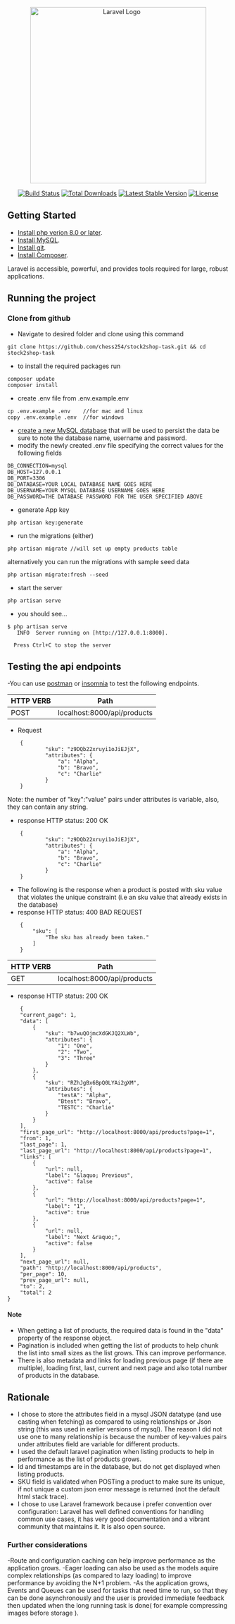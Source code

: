 <p align="center"><a href="https://laravel.com" target="_blank"><img src="https://raw.githubusercontent.com/laravel/art/master/logo-lockup/5%20SVG/2%20CMYK/1%20Full%20Color/laravel-logolockup-cmyk-red.svg" width="400" alt="Laravel Logo"></a></p>

<p align="center">
<a href="https://travis-ci.org/laravel/framework"><img src="https://travis-ci.org/laravel/framework.svg" alt="Build Status"></a>
<a href="https://packagist.org/packages/laravel/framework"><img src="https://img.shields.io/packagist/dt/laravel/framework" alt="Total Downloads"></a>
<a href="https://packagist.org/packages/laravel/framework"><img src="https://img.shields.io/packagist/v/laravel/framework" alt="Latest Stable Version"></a>
<a href="https://packagist.org/packages/laravel/framework"><img src="https://img.shields.io/packagist/l/laravel/framework" alt="License"></a>
</p>

## Getting Started



- [Install php verion 8.0 or later](https://www.php.net/downloads.php).
- [Install MySQL](https://dev.mysql.com/downloads/).
- [Install git](https://git-scm.com/downloads).
- [Install Composer](https://getcomposer.org/download/).

Laravel is accessible, powerful, and provides tools required for large, robust applications.

## Running the project

### Clone from github
- Navigate to desired folder and clone using this command
```
git clone https://github.com/chess254/stock2shop-task.git && cd stock2shop-task
```
<!-- - then
```
cd ./stock2shop
``` -->
- to install the required packages run 
```
composer update
composer install
```
- create .env file from .env.example.env
```
cp .env.example .env    //for mac and linux
copy .env.example .env  //for windows
```
- [create a new MySQL database](https://www.mysqltutorial.org/mysql-create-database/) that will be used to persist the data be sure to note the database name, username and password.
- modify the newly created .env file specifying the correct values for the following fields
```
DB_CONNECTION=mysql
DB_HOST=127.0.0.1
DB_PORT=3306
DB_DATABASE=YOUR LOCAL DATABASE NAME GOES HERE
DB_USERNAME=YOUR MYSQL DATABASE USERNAME GOES HERE
DB_PASSWORD=THE DATABASE PASSWORD FOR THE USER SPECIFIED ABOVE
```
- generate App key
```
php artisan key:generate
```
- run the migrations (either)
```
php artisan migrate //will set up empty products table
```
alternatively you can run the migrations with sample seed data
```
php artisan migrate:fresh --seed
```
- start the server
```
php artisan serve
```
- you should see...
```
$ php artisan serve
   INFO  Server running on [http://127.0.0.1:8000].

  Press Ctrl+C to stop the server
```

## Testing the api endpoints

-You can use [postman](https://www.postman.com/downloads/) or [insomnia](https://insomnia.rest/download) to test the following endpoints.

| HTTP VERB      | Path                           | 
| -------------- | ------------------------------ | 
| POST           | localhost:8000/api/products    |

- Request
```    
    { 
            "sku": "z9DQb22xruyi1oJiEJjX",
            "attributes": {
                "a": "Alpha",
                "b": "Bravo",
                "c": "Charlie"
            }
    }
```    
Note: the number of "key":"value" pairs under attributes is variable, also, they can contain any string.

- response HTTP status: 200 OK
```    
    { 
            "sku": "z9DQb22xruyi1oJiEJjX",
            "attributes": {
                "a": "Alpha",
                "b": "Bravo",
                "c": "Charlie"
            }
    }
```   

- The following is the response when a product is posted with sku value that violates the unique constraint (i.e an sku value that already exists in the database)
- response HTTP status: 400 BAD REQUEST
```    
    {
        "sku": [
            "The sku has already been taken."
        ]
    }
``` 


| HTTP VERB      | Path                           | 
| -------------- | ------------------------------ | 
| GET            | localhost:8000/api/products    |

- response HTTP status: 200 OK
```    
    {
    "current_page": 1,
    "data": [
        {
            "sku": "b7wuQOjmcXdGKJQ2XLWb",
            "attributes": {
                "1": "One",
                "2": "Two",
                "3": "Three"
            }
        },
        {
            "sku": "RZhJgBx6BpQ0LYAi2gXM",
            "attributes": {
                "testA": "Alpha",
                "Btest": "Bravo",
                "TESTC": "Charlie"
            }
        }
    ],
    "first_page_url": "http://localhost:8000/api/products?page=1",
    "from": 1,
    "last_page": 1,
    "last_page_url": "http://localhost:8000/api/products?page=1",
    "links": [
        {
            "url": null,
            "label": "&laquo; Previous",
            "active": false
        },
        {
            "url": "http://localhost:8000/api/products?page=1",
            "label": "1",
            "active": true
        },
        {
            "url": null,
            "label": "Next &raquo;",
            "active": false
        }
    ],
    "next_page_url": null,
    "path": "http://localhost:8000/api/products",
    "per_page": 10,
    "prev_page_url": null,
    "to": 2,
    "total": 2
}
```   
#### Note
- When getting a list of products, the required data is found in the "data" property of the response object. 
- Pagination is included when getting the list of products to help chunk the list into small sizes as the list grows. This can improve performance. 
- There is also metadata and links for loading previous page (if there are multiple), loading first, last, current and next page and also total number of products in the database.

## Rationale

- I chose to store the attributes field in a mysql JSON datatype (and use casting when fetching) as compared to using relationships or Json string (this was used in earlier versions of mysql).
The reason I did not use one to many relationship is because the number of key-values pairs under attributes field are variable for different products.
- I used the default laravel pagination when listing products to help in performance as the list of products grows.
- Id and timestamps are in the database, but do not get displayed when listing products.
- SKU field is validated when POSTing a product to make sure its unique, if not unique a custom json error message is returned (not the default html stack trace).
- I chose to use Laravel framework because i prefer convention over configuration: Laravel has well defined conventions for handling common use cases, it has very good documentation and a vibrant community that maintains it. It is also open source.

### Further considerations
-Route and configuration caching can help improve performance as the application grows.
-Eager loading can also be used as the models aquire complex relationships (as compared to lazy loading) to improve performance by avoiding the N+1 problem.
-As the application grows, Events and Queues can be used for tasks that need time to run, so that they can be done asynchronously and the user is provided immediate feedback then updated when the long running task is done( for example compressing images before storage ).
